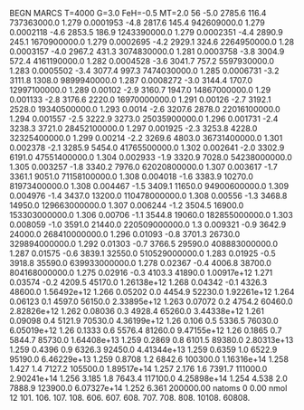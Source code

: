 BEGN
MARCS T=4000 G=3.0 FeH=-0.5 MT=2.0
                  56
-5.0 2785.6 116.4 737363000.0 1.279 0.0001953 
-4.8 2817.6 145.4 942609000.0 1.279 0.0002118 
-4.6 2853.5 186.9 1243390000.0 1.279 0.0002351 
-4.4 2890.9 245.1 1670900000.0 1.279 0.0002695 
-4.2 2929.1 324.6 2264950000.0 1.28 0.0003157 
-4.0 2967.2 431.3 3074830000.0 1.281 0.0003758 
-3.8 3004.9 572.4 4161190000.0 1.282 0.0004528 
-3.6 3041.7 757.2 5597930000.0 1.283 0.0005502 
-3.4 3077.4 997.3 7474030000.0 1.285 0.0006731 
-3.2 3111.8 1308.0 9899940000.0 1.287 0.0008272 
-3.0 3144.4 1707.0 12997100000.0 1.289 0.00102 
-2.9 3160.7 1947.0 14867000000.0 1.29 0.001133 
-2.8 3176.6 2220.0 16970000000.0 1.291 0.00126 
-2.7 3192.1 2528.0 19340500000.0 1.293 0.0014 
-2.6 3207.6 2878.0 22016100000.0 1.294 0.001557 
-2.5 3222.9 3273.0 25035900000.0 1.296 0.001731 
-2.4 3238.3 3721.0 28452100000.0 1.297 0.001925 
-2.3 3253.8 4228.0 32325400000.0 1.299 0.00214 
-2.2 3269.6 4803.0 36731400000.0 1.301 0.002378 
-2.1 3285.9 5454.0 41765500000.0 1.302 0.002641 
-2.0 3302.9 6191.0 47551400000.0 1.304 0.002933 
-1.9 3320.9 7028.0 54238000000.0 1.305 0.003257 
-1.8 3340.2 7976.0 62020800000.0 1.307 0.003617 
-1.7 3361.1 9051.0 71158100000.0 1.308 0.004018 
-1.6 3383.9 10270.0 81973400000.0 1.308 0.004467 
-1.5 3409.1 11650.0 94900600000.0 1.309 0.004976 
-1.4 3437.0 13200.0 110478000000.0 1.308 0.00556 
-1.3 3468.8 14950.0 129663000000.0 1.307 0.006244 
-1.2 3504.5 16900.0 153303000000.0 1.306 0.00706 
-1.1 3544.8 19060.0 182855000000.0 1.303 0.008059 
-1.0 3591.0 21440.0 220509000000.0 1.3 0.009321 
-0.9 3642.9 24000.0 268410000000.0 1.296 0.01093 
-0.8 3701.3 26730.0 329894000000.0 1.292 0.01303 
-0.7 3766.5 29590.0 408883000000.0 1.287 0.01575 
-0.6 3839.1 32550.0 510529000000.0 1.283 0.01925 
-0.5 3918.8 35590.0 639933000000.0 1.278 0.02367 
-0.4 4006.8 38700.0 804168000000.0 1.275 0.02916 
-0.3 4103.3 41890.0 1.00917e+12 1.271 0.03574 
-0.2 4209.5 45170.0 1.26138e+12 1.268 0.04342 
-0.1 4326.3 48600.0 1.56492e+12 1.266 0.05202 
0.0 4454.9 52230.0 1.92261e+12 1.264 0.06123 
0.1 4597.0 56150.0 2.33895e+12 1.263 0.07072 
0.2 4754.2 60460.0 2.82826e+12 1.262 0.08036 
0.3 4928.4 65260.0 3.44338e+12 1.261 0.09098 
0.4 5121.9 70530.0 4.36199e+12 1.26 0.106 
0.5 5336.5 76030.0 6.05019e+12 1.26 0.1333 
0.6 5576.4 81260.0 9.47155e+12 1.26 0.1865 
0.7 5844.7 85730.0 1.64408e+13 1.259 0.2869 
0.8 6101.5 89380.0 2.80313e+13 1.259 0.4396 
0.9 6326.3 92450.0 4.41344e+13 1.259 0.6359 
1.0 6522.9 95190.0 6.46229e+13 1.259 0.8708 
1.2 6842.6 100300.0 1.16316e+14 1.258 1.427 
1.4 7127.2 105500.0 1.89517e+14 1.257 2.176 
1.6 7391.7 111000.0 2.90241e+14 1.256 3.185 
1.8 7643.4 117100.0 4.25898e+14 1.254 4.538 
2.0 7888.9 123900.0 6.07327e+14 1.252 6.361 
200000.00
natoms              0      0.00
nmol          12
          101.         106.       107.      108.         606.        607.        608.
          707.         708.       808.    10108.       60808.
